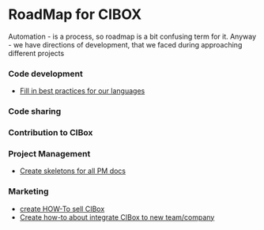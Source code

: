 # RoadMap for CIBOX

Automation - is a process, so roadmap is a bit confusing term for it. Anyway - we have directions of development, that we faced during approaching different projects

### Code development
* [Fill in best practices for our languages](https://github.com/propeoplemd/cibox/wiki/PHP-JavaScript-SCSS-SASS-best-practices)

### Code sharing

### Contribution to CIBox

### Project Management
* [Create skeletons for all PM docs](https://github.com/propeoplemd/cibox/issues/216)

### Marketing
* [create HOW-To sell CIBox](https://github.com/propeoplemd/cibox/issues/191)
* [Create how-to about integrate CIBox to new team/company](https://github.com/propeoplemd/cibox/issues/190)

